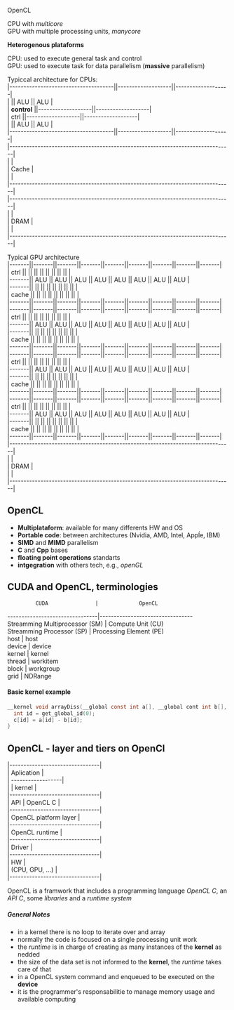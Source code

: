 OpenCL  

CPU with _multicore_  
GPU with multiple processing units, _manycore_  

**Heterogenous plataforms**  

CPU: used to execute general task and control  
GPU: used to execute task for data parallelism (**massive** parallelism)  

Typiccal architecture for CPUs:  
|-------------------------------------||-------------------||-------------------|   
|                                     ||       ALU         ||        ALU        |   
|           **control**               ||-------------------||-------------------|   
|              ctrl                   ||-------------------||-------------------|   
|                                     ||       ALU         ||        ALU        |   
|-------------------------------------||-------------------||-------------------|   
|-------------------------------------------------------------------------------|   
|                                                                               |   
|                                    Cache                                      |   
|                                                                               |   
|-------------------------------------------------------------------------------|   
|-------------------------------------------------------------------------------|   
|                                                                               |   
|                                    DRAM                                       |   
|                                                                               |   
|-------------------------------------------------------------------------------|   

Typical GPU architecture    
|-------||-------||-------||-------||-------||-------||-------||-------||-------|   
| ctrl  ||       ||       ||       ||       ||       ||       ||       ||       |   
|-------||  ALU  ||  ALU  ||  ALU  ||  ALU  ||  ALU  ||  ALU  ||  ALU  ||  ALU  |   
|-------||       ||       ||       ||       ||       ||       ||       ||       |   
| cache ||       ||       ||       ||       ||       ||       ||       ||       |   
|-------||-------||-------||-------||-------||-------||-------||-------||-------|   
|-------||-------||-------||-------||-------||-------||-------||-------||-------|   
| ctrl  ||       ||       ||       ||       ||       ||       ||       ||       |   
|-------||  ALU  ||  ALU  ||  ALU  ||  ALU  ||  ALU  ||  ALU  ||  ALU  ||  ALU  |   
|-------||       ||       ||       ||       ||       ||       ||       ||       |   
| cache ||       ||       ||       ||       ||       ||       ||       ||       |   
|-------||-------||-------||-------||-------||-------||-------||-------||-------|   
|-------||-------||-------||-------||-------||-------||-------||-------||-------|   
| ctrl  ||       ||       ||       ||       ||       ||       ||       ||       |   
|-------||  ALU  ||  ALU  ||  ALU  ||  ALU  ||  ALU  ||  ALU  ||  ALU  ||  ALU  |   
|-------||       ||       ||       ||       ||       ||       ||       ||       |   
| cache ||       ||       ||       ||       ||       ||       ||       ||       |   
|-------||-------||-------||-------||-------||-------||-------||-------||-------|   
|-------||-------||-------||-------||-------||-------||-------||-------||-------|   
| ctrl  ||       ||       ||       ||       ||       ||       ||       ||       |   
|-------||  ALU  ||  ALU  ||  ALU  ||  ALU  ||  ALU  ||  ALU  ||  ALU  ||  ALU  |   
|-------||       ||       ||       ||       ||       ||       ||       ||       |   
| cache ||       ||       ||       ||       ||       ||       ||       ||       |   
|-------||-------||-------||-------||-------||-------||-------||-------||-------|   
|-------------------------------------------------------------------------------|   
|                                                                               |   
|                                    DRAM                                       |   
|                                                                               |   
|-------------------------------------------------------------------------------|   

## OpenCL
- __Multiplataform__: available for many differents HW and OS   
- __Portable code__: between architectures (Nvidia, AMD, Intel, Appĺe, IBM)   
- __SIMD__ and __MIMD__ parallelism   
- __C__ and __Cpp__ bases   
- __floating point operations__ standarts   
- __intgegration__ with others tech, e.g., _openGL_   


## CUDA and OpenCL, terminologies
             CUDA               |             OpenCL    
--------------------------------|---------------------------------    
Streamming Multiprocessor  (SM) |       Compute Unit (CU)   
Streamming Processor (SP)       |   Processing Element (PE)   
            host                |              host   
           device               |             device    
           kernel               |             kernel    
           thread               |            workitem   
           block                |           workgroup   
           grid                 |            NDRange

#### Basic kernel example
```c
__kernel void arrayDiss(__global const int a[], __global cont int b[], __global int c[]) {
  int id = get_global_id(0);
  c[id] = a[id] - b[id];
}
```
## OpenCL - layer and tiers on OpenCl

|--------------------------------|   
|           Aplication           |   
|              ------------------|   
|              |    kernel       |   
|--------------------------------|   
|     API      |    OpenCL C     |   
|--------------------------------|   
|       OpenCL platform layer    |   
|--------------------------------|   
|       OpenCL runtime           |   
|--------------------------------|   
|           Driver               |   
|--------------------------------|   
|             HW                 |   
|       (CPU, GPU, ...)          |   
|--------------------------------|   

OpenCL is a framwork that includes a programming language _OpenCL C_, an _API C_, some _libraries_ and a _runtime system_  

##### General Notes
- in a kernel there is no loop to iterate over and array  
- normally the code is focused on a single processing unit work  
- the _runtime_ is in charge of creating as many instances of the __kernel__ as nedded  
- the size of the data set is not informed to the __kernel__, the _runtime_ takes care of that  
- in a OpenCL system command and enqueued to be executed on the __device__  
- it is the programmer's responsabilitie to manage memory usage and available computing
